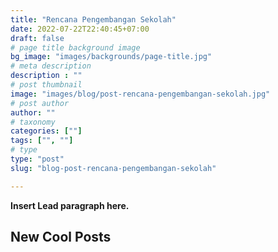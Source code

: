 ```yaml
---
title: "Rencana Pengembangan Sekolah"
date: 2022-07-22T22:40:45+07:00
draft: false
# page title background image
bg_image: "images/backgrounds/page-title.jpg"
# meta description
description : ""
# post thumbnail
image: "images/blog/post-rencana-pengembangan-sekolah.jpg"
# post author
author: ""
# taxonomy
categories: [""]
tags: ["", ""]
# type
type: "post"
slug: "blog-post-rencana-pengembangan-sekolah"

---
```


**Insert Lead paragraph here.**

## New Cool Posts


